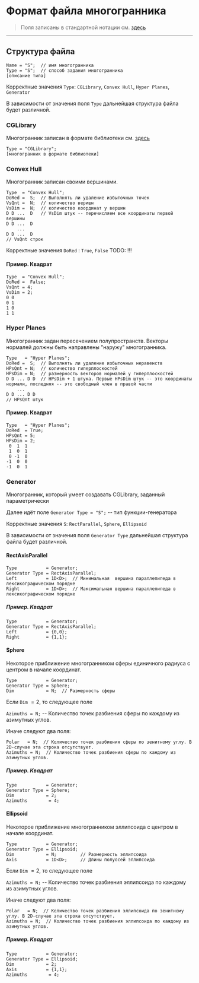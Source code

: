# Формат файла многогранника

> Поля записаны в стандартной нотации см. [здесь](../DataFormat.md)

---

## Структура файла
```
Name = "S";  // имя многогранника 
Type = "S";  // способ задания многогранника
[описание типа]
```

Корректные значения `Type`: `CGLibrary`, `Convex Hull`, `Hyper Planes`, `Generator`

В зависимости от значения поля `Type` дальнейшая структура файла будет различной.

### CGLibrary

Многогранник записан в формате библиотеки см. [здесь](../LibPolytopeFormat.md)

```
Type = "CGLibrary";
[многогранник в формате библиотеки]
```

### Convex Hull
Многогранник записан своими вершинами.
```
Type  = "Convex Hull";
DoRed =  S;  // Выполнять ли удаление избыточных точек 
VsQnt =  N;  // количество веришн
VsDim =  N;  // количество координат у вершин
D D ...  D   // VsDim штук -- перечисляем все координаты первой вершины
D D ...  D 
    ...
D D ...  D 
// VsQnt строк
```

Корректные значения `DoRed` : `True`, `False` TODO: !!!

#### Пример. Квадрат
```
Type  = "Convex Hull";
DoRed =  False; 
VsQnt = 4;
VsDim = 2;
0 0
0 1
1 0
1 1
```

### Hyper Planes
Многогранник задан пересечением полупространств. Векторы нормалей должны быть направлены "наружу" многогранника.
```
Type   = "Hyper Planes";
DoRed =  S;  // Выполнять ли удаление избыточных неравенств 
HPsQnt = N;  // количество гиперплоскостей
HPsDim = N;  // размерность векторов нормалей у гиперплоскостей
D D ... D D  // HPsDim + 1 штука. Первые HPsDim штук -- это координаты нормали, последняя -- это свободный член в правой части
    ...
D D ... D D
// HPsQnt штук
```

#### Пример. Квадрат
```
Type   = "Hyper Planes";
DoRed  = True;
HPsQnt = 5;
HPsDim = 2;
 0  1  1
 1  0  1
 0 -1  0
-1  0  0
-1  0  1
```

### Generator
Многогранник, который умеет создавать CGLibrary, заданный параметрически

Далее идёт поле
`Generator Type = "S";`  -- тип функции-генератора

Корректные значения `S`: `RectParallel`, `Sphere`, `Ellipsoid` 

В зависимости от значения поля `Generator Type` дальнейшая структура файла будет различной.

#### RectAxisParallel
```
Type           = Generator;
Generator Type = RectAxisParallel;
Left           = 1D<D>;  // Минимальная  вершина параллепипеда в лексикографическом порядке
Right          = 1D<D>;  // Максимальная вершина параллепипеда в лексикографическом порядке
```

##### Пример. Квадрат
```
Type           = Generator;
Generator Type = RectAxisParallel;
Left           = {0,0};
Right          = {1,1};
```


#### Sphere
Некоторое приближение многогранником сферы единичного радиуса с центром в начале координат. 

```
Type           = Generator;
Generator Type = Sphere;
Dim            = N;  // Размерность сферы
```
Если `Dim` $= 2$, то следующее поле

`Azimuths = N;` -- Количество точек разбиения сферы по каждому из азимутных углов.

Иначе следуют два поля:
```
Polar   = N;  // Количество точек разбиения сферы по зенитному углу. В 2D-случае эта строка отсутствует.
Azimuths = N;  // Количество точек разбиения сферы по каждому из азимутных углов.
```

##### Пример. Квадрат
```
Type           = Generator;
Generator Type = Sphere;
Dim            = 2;
Azimuths        = 4;
```

#### Ellipsoid

Некоторое приближение многогранником эллипсоида с центром в начале координат.

```
Type           = Generator;
Generator Type = Ellipsoid;
Dim            = N;         // Размерность эллипсоида
Axis           = 1D<D>;     // Длины полуосей эллипсоида
```

Если `Dim` $= 2$, то следующее поле

`Azimuths = N;` -- Количество точек разбиения эллипсоида по каждому из азимутных углов.

Иначе следуют два поля:

```
Polar   = N;  // Количество точек разбиения эллипсоида по зенитному углу. В 2D-случае эта строка отсутствует.
Azimuths = N;  // Количество точек разбиения эллипсоида по каждому из азимутных углов.
```

##### Пример. Квадрат

```
Type           = Generator;
Generator Type = Ellipsoid;
Dim            = 2;
Axis           = {1,1};
Azimuths        = 4;
```
